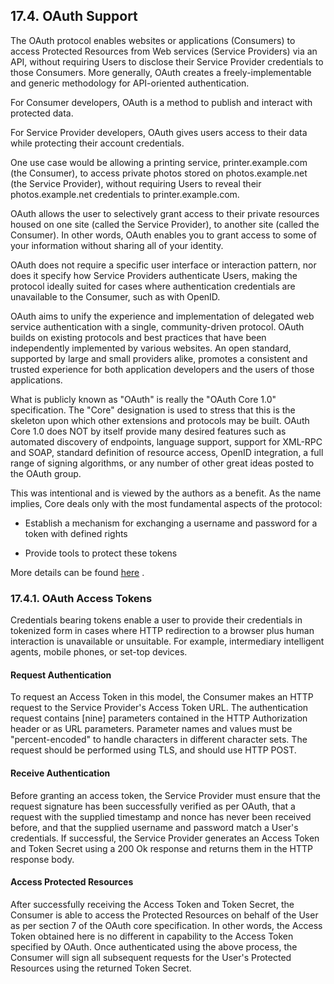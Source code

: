 <div id="voauth" class="section">

<div class="titlepage">

<div>

<div>

## 17.4. OAuth Support

</div>

</div>

</div>

The OAuth protocol enables websites or applications (Consumers) to
access Protected Resources from Web services (Service Providers) via an
API, without requiring Users to disclose their Service Provider
credentials to those Consumers. More generally, OAuth creates a
freely-implementable and generic methodology for API-oriented
authentication.

For Consumer developers, OAuth is a method to publish and interact with
protected data.

For Service Provider developers, OAuth gives users access to their data
while protecting their account credentials.

One use case would be allowing a printing service, printer.example.com
(the Consumer), to access private photos stored on photos.example.net
(the Service Provider), without requiring Users to reveal their
photos.example.net credentials to printer.example.com.

OAuth allows the user to selectively grant access to their private
resources housed on one site (called the Service Provider), to another
site (called the Consumer). In other words, OAuth enables you to grant
access to some of your information without sharing all of your identity.

OAuth does not require a specific user interface or interaction pattern,
nor does it specify how Service Providers authenticate Users, making the
protocol ideally suited for cases where authentication credentials are
unavailable to the Consumer, such as with OpenID.

OAuth aims to unify the experience and implementation of delegated web
service authentication with a single, community-driven protocol. OAuth
builds on existing protocols and best practices that have been
independently implemented by various websites. An open standard,
supported by large and small providers alike, promotes a consistent and
trusted experience for both application developers and the users of
those applications.

What is publicly known as "OAuth" is really the "OAuth Core 1.0"
specification. The "Core" designation is used to stress that this is the
skeleton upon which other extensions and protocols may be built. OAuth
Core 1.0 does NOT by itself provide many desired features such as
automated discovery of endpoints, language support, support for XML-RPC
and SOAP, standard definition of resource access, OpenID integration, a
full range of signing algorithms, or any number of other great ideas
posted to the OAuth group.

This was intentional and is viewed by the authors as a benefit. As the
name implies, Core deals only with the most fundamental aspects of the
protocol:

<div class="itemizedlist">

- Establish a mechanism for exchanging a username and password for a
  token with defined rights

- Provide tools to protect these tokens

</div>

More details can be found
<a href="http://oauth.net/documentation/getting-started" class="ulink"
target="_top">here</a> .

<div id="voauthtokens" class="section">

<div class="titlepage">

<div>

<div>

### 17.4.1. OAuth Access Tokens

</div>

</div>

</div>

Credentials bearing tokens enable a user to provide their credentials in
tokenized form in cases where HTTP redirection to a browser plus human
interaction is unavailable or unsuitable. For example, intermediary
intelligent agents, mobile phones, or set-top devices.

<div id="voauthtokensreqauth" class="section">

<div class="titlepage">

<div>

<div>

#### Request Authentication

</div>

</div>

</div>

To request an Access Token in this model, the Consumer makes an HTTP
request to the Service Provider's Access Token URL. The authentication
request contains \[nine\] parameters contained in the HTTP Authorization
header or as URL parameters. Parameter names and values must be
"percent-encoded" to handle characters in different character sets. The
request should be performed using TLS, and should use HTTP POST.

</div>

<div id="voauthtokensrecauth" class="section">

<div class="titlepage">

<div>

<div>

#### Receive Authentication

</div>

</div>

</div>

Before granting an access token, the Service Provider must ensure that
the request signature has been successfully verified as per OAuth, that
a request with the supplied timestamp and nonce has never been received
before, and that the supplied username and password match a User's
credentials. If successful, the Service Provider generates an Access
Token and Token Secret using a 200 Ok response and returns them in the
HTTP response body.

</div>

<div id="voauthtokensacpr" class="section">

<div class="titlepage">

<div>

<div>

#### Access Protected Resources

</div>

</div>

</div>

After successfully receiving the Access Token and Token Secret, the
Consumer is able to access the Protected Resources on behalf of the User
as per section 7 of the OAuth core specification. In other words, the
Access Token obtained here is no different in capability to the Access
Token specified by OAuth. Once authenticated using the above process,
the Consumer will sign all subsequent requests for the User's Protected
Resources using the returned Token Secret.

</div>

</div>

</div>

